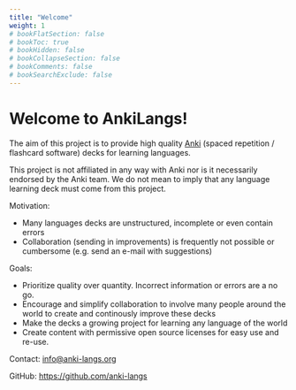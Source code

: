 ```yaml
---
title: "Welcome"
weight: 1
# bookFlatSection: false
# bookToc: true
# bookHidden: false
# bookCollapseSection: false
# bookComments: false
# bookSearchExclude: false
---
```


# Welcome to AnkiLangs!

The aim of this project is to provide high quality
[Anki](https://apps.ankiweb.net/) (spaced repetition / flashcard software)
decks for learning languages.

This project is not affiliated in any way with Anki nor is it necessarily
endorsed by the Anki team. We do not mean to imply that any language learning
deck must come from this project.

Motivation:

* Many languages decks are unstructured, incomplete or even contain errors
* Collaboration (sending in improvements) is frequently not possible or
  cumbersome (e.g. send an e-mail with suggestions)

Goals:

* Prioritize quality over quantity. Incorrect information or errors are a no
  go.
* Encourage and simplify collaboration to involve many people around the world
  to create and continously improve these decks
* Make the decks a growing project for learning any language of the world
* Create content with permissive open source licenses for easy use and re-use.

Contact: info@anki-langs.org

GitHub: https://github.com/anki-langs
